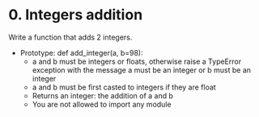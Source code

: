 # 0. Integers addition  
Write a function that adds 2 integers.
* Prototype: def add_integer(a, b=98):
  *  a and b must be integers or floats, otherwise raise a TypeError exception with the message a must be an integer or b must be an integer
  * a and b must be first casted to integers if they are float
  * Returns an integer: the addition of a and b
  * You are not allowed to import any module